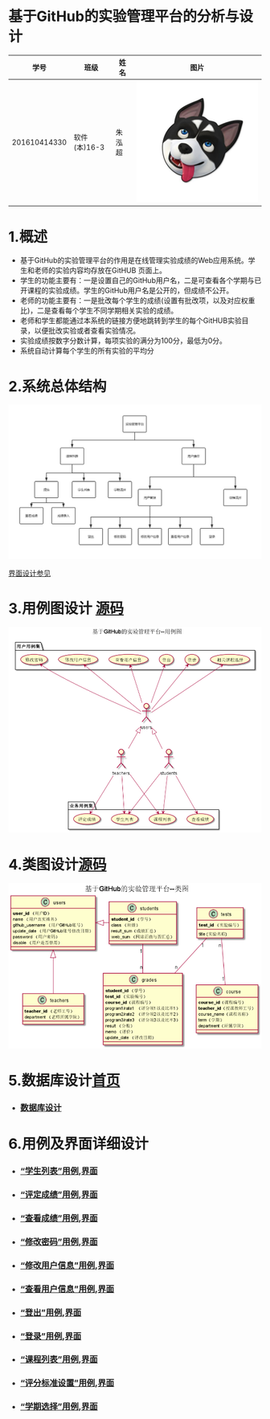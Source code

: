 基于GitHub的实验管理平台的分析与设计
=========================
| 学号         | 班级         | 姓名 | 图片 |
|--------------|--------------|------|------|
| 201610414330 | 软件(本)16-3 | 朱泓超 |![image](https://github.com/z915287285/is_analysis/blob/master/test1/zz.jpg)
# 1.概述

- 基于GitHub的实验管理平台的作用是在线管理实验成绩的Web应用系统。学生和老师的实验内容均存放在GitHUB 页面上。
- 学生的功能主要有：一是设置自己的GitHub用户名，二是可查看各个学期与已开课程的实验成绩。学生的GitHub用户名是公开的，但成绩不公开。
- 老师的功能主要有：一是批改每个学生的成绩(设置有批改项，以及对应权重比)，二是查看每个学生不同学期相关实验的成绩。
- 老师和学生都能通过本系统的链接方便地跳转到学生的每个GitHUB实验目录，以便批改实验或者查看实验情况。
- 实验成绩按数字分数计算，每项实验的满分为100分，最低为0分。
- 系统自动计算每个学生的所有实验的平均分

# 2.系统总体结构

![image](https://github.com/z915287285/is_analysis/blob/master/test6/sys.png)

[界面设计参见](https://github.com/z915287285/is_analysis_test6/blob/master/ui/index.html)

# 3.用例图设计 [源码](https://github.com/z915287285/is_analysis/blob/master/test6/src/Usecase.puml)

![image](https://github.com/z915287285/is_analysis/blob/master/test6/Usecase.png)

# 4.类图设计[源码](https://github.com/z915287285/is_analysis/blob/master/test6/src/class.puml)

![image](https://github.com/z915287285/is_analysis/blob/master/test6/class.png)

# 5.数据库设计[首页](./README.md)

- ### [﻿数据库设计](https://github.com/z915287285/is_analysis/blob/master/test6/Database.md)

# 6.用例及界面详细设计

- ### [“学生列表”用例](./用例/stu_list.md),[界面](https://github.com/z915287285/is_analysis_test6/blob/master/ui/stu_list.html)
- ### [“评定成绩”用例](./用例/evaluate_grades.md),[界面](https://github.com/z915287285/is_analysis_test6/blob/master/ui/evaluate_grades.html)
- ### [“查看成绩”用例](./用例/inquiry.md),[界面](https://github.com/z915287285/is_analysis_test6/blob/master/ui/inquiry.html)
- ### [“修改密码”用例](./用例/modify_userpasswd.md),[界面](https://github.com/z915287285/is_analysis_test6/blob/master/ui/modify_userpasswd.html)
- ### [“修改用户信息”用例](./用例/modify_userInfor.md),[界面](https://github.com/z915287285/is_analysis_test6/blob/master/ui/modify_userinfo.html)
- ### [“查看用户信息”用例](./用例/inquiry_user.md),[界面](https://github.com/z915287285/is_analysis_test6/blob/master/ui/top_menu.html)
- ### [“登出”用例](./用例/Login_out.md),[界面](https://github.com/z915287285/is_analysis_test6/blob/master/ui/login_out.html)
- ### [“登录”用例](./用例/Login_in.md),[界面](https://github.com/z915287285/is_analysis_test6/blob/master/ui/login_in.html)
- ### [“课程列表”用例](./用例/Course_list.md),[界面](https://github.com/z915287285/is_analysis_test6/blob/master/ui/index.html)
- ### [“评分标准设置”用例](./用例/evaluate_principle.md),[界面](https://github.com/z915287285/is_analysis_test6/blob/master/ui/evaluate_principle.html)
- ### [“学期选择”用例](./用例/Term_select.md),[界面](https://github.com/z915287285/is_analysis_test6/blob/master/ui/term_select.html)
